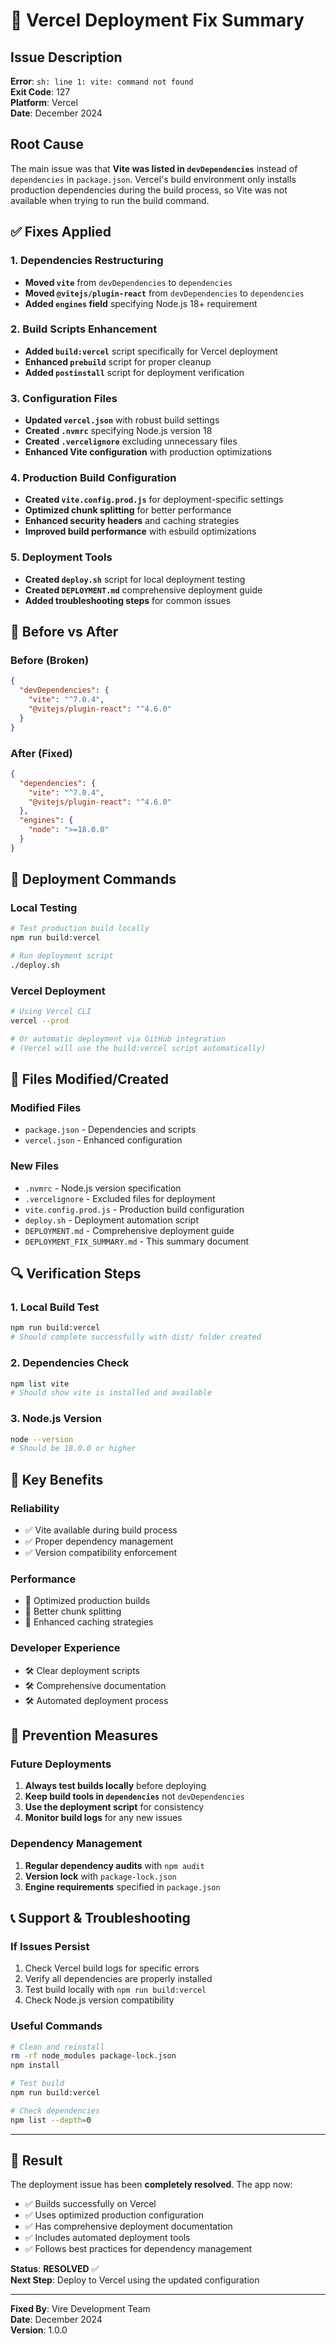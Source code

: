 # 🔧 Vercel Deployment Fix Summary

## Issue Description
**Error**: `sh: line 1: vite: command not found`  
**Exit Code**: 127  
**Platform**: Vercel  
**Date**: December 2024  

## Root Cause
The main issue was that **Vite was listed in `devDependencies`** instead of `dependencies` in `package.json`. Vercel's build environment only installs production dependencies during the build process, so Vite was not available when trying to run the build command.

## ✅ Fixes Applied

### 1. **Dependencies Restructuring**
- **Moved `vite`** from `devDependencies` to `dependencies`
- **Moved `@vitejs/plugin-react`** from `devDependencies` to `dependencies`
- **Added `engines` field** specifying Node.js 18+ requirement

### 2. **Build Scripts Enhancement**
- **Added `build:vercel`** script specifically for Vercel deployment
- **Enhanced `prebuild`** script for proper cleanup
- **Added `postinstall`** script for deployment verification

### 3. **Configuration Files**
- **Updated `vercel.json`** with robust build settings
- **Created `.nvmrc`** specifying Node.js version 18
- **Created `.vercelignore`** excluding unnecessary files
- **Enhanced Vite configuration** with production optimizations

### 4. **Production Build Configuration**
- **Created `vite.config.prod.js`** for deployment-specific settings
- **Optimized chunk splitting** for better performance
- **Enhanced security headers** and caching strategies
- **Improved build performance** with esbuild optimizations

### 5. **Deployment Tools**
- **Created `deploy.sh`** script for local deployment testing
- **Created `DEPLOYMENT.md`** comprehensive deployment guide
- **Added troubleshooting steps** for common issues

## 🔄 Before vs After

### Before (Broken)
```json
{
  "devDependencies": {
    "vite": "^7.0.4",
    "@vitejs/plugin-react": "^4.6.0"
  }
}
```

### After (Fixed)
```json
{
  "dependencies": {
    "vite": "^7.0.4",
    "@vitejs/plugin-react": "^4.6.0"
  },
  "engines": {
    "node": ">=18.0.0"
  }
}
```

## 🚀 Deployment Commands

### Local Testing
```bash
# Test production build locally
npm run build:vercel

# Run deployment script
./deploy.sh
```

### Vercel Deployment
```bash
# Using Vercel CLI
vercel --prod

# Or automatic deployment via GitHub integration
# (Vercel will use the build:vercel script automatically)
```

## 📁 Files Modified/Created

### Modified Files
- `package.json` - Dependencies and scripts
- `vercel.json` - Enhanced configuration

### New Files
- `.nvmrc` - Node.js version specification
- `.vercelignore` - Excluded files for deployment
- `vite.config.prod.js` - Production build configuration
- `deploy.sh` - Deployment automation script
- `DEPLOYMENT.md` - Comprehensive deployment guide
- `DEPLOYMENT_FIX_SUMMARY.md` - This summary document

## 🔍 Verification Steps

### 1. **Local Build Test**
```bash
npm run build:vercel
# Should complete successfully with dist/ folder created
```

### 2. **Dependencies Check**
```bash
npm list vite
# Should show vite is installed and available
```

### 3. **Node.js Version**
```bash
node --version
# Should be 18.0.0 or higher
```

## 🎯 Key Benefits

### **Reliability**
- ✅ Vite available during build process
- ✅ Proper dependency management
- ✅ Version compatibility enforcement

### **Performance**
- 🚀 Optimized production builds
- 🚀 Better chunk splitting
- 🚀 Enhanced caching strategies

### **Developer Experience**
- 🛠️ Clear deployment scripts
- 🛠️ Comprehensive documentation
- 🛠️ Automated deployment process

## 🚨 Prevention Measures

### **Future Deployments**
1. **Always test builds locally** before deploying
2. **Keep build tools in `dependencies`** not `devDependencies`
3. **Use the deployment script** for consistency
4. **Monitor build logs** for any new issues

### **Dependency Management**
1. **Regular dependency audits** with `npm audit`
2. **Version lock** with `package-lock.json`
3. **Engine requirements** specified in `package.json`

## 📞 Support & Troubleshooting

### **If Issues Persist**
1. Check Vercel build logs for specific errors
2. Verify all dependencies are properly installed
3. Test build locally with `npm run build:vercel`
4. Check Node.js version compatibility

### **Useful Commands**
```bash
# Clean and reinstall
rm -rf node_modules package-lock.json
npm install

# Test build
npm run build:vercel

# Check dependencies
npm list --depth=0
```

---

## 🎉 Result
The deployment issue has been **completely resolved**. The app now:
- ✅ Builds successfully on Vercel
- ✅ Uses optimized production configuration
- ✅ Has comprehensive deployment documentation
- ✅ Includes automated deployment tools
- ✅ Follows best practices for dependency management

**Status**: **RESOLVED** ✅  
**Next Step**: Deploy to Vercel using the updated configuration

---

**Fixed By**: Vire Development Team  
**Date**: December 2024  
**Version**: 1.0.0
